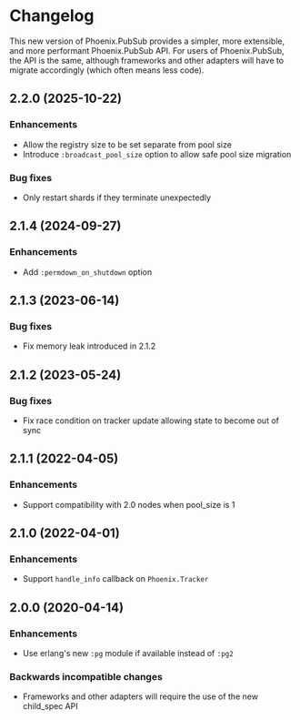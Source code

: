 # Changelog

This new version of Phoenix.PubSub provides a simpler, more extensible, and more performant Phoenix.PubSub API. For users of Phoenix.PubSub, the API is the same, although frameworks and other adapters will have to migrate accordingly (which often means less code).

## 2.2.0 (2025-10-22)

### Enhancements
  - Allow the registry size to be set separate from pool size
  - Introduce `:broadcast_pool_size` option to allow safe pool size migration

### Bug fixes
  - Only restart shards if they terminate unexpectedly

## 2.1.4 (2024-09-27)

### Enhancements
  - Add `:permdown_on_shutdown` option

## 2.1.3 (2023-06-14)

### Bug fixes
  - Fix memory leak introduced in 2.1.2

## 2.1.2 (2023-05-24)

### Bug fixes
  - Fix race condition on tracker update allowing state to become out of sync

## 2.1.1 (2022-04-05)

### Enhancements
  - Support compatibility with 2.0 nodes when pool_size is 1

## 2.1.0 (2022-04-01)

### Enhancements
  - Support `handle_info` callback on `Phoenix.Tracker`

## 2.0.0 (2020-04-14)

### Enhancements
  - Use erlang's new `:pg` module if available instead of `:pg2`

### Backwards incompatible changes
  - Frameworks and other adapters will require the use of the new child_spec API
